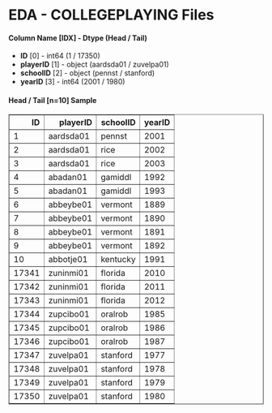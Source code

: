 # EDA - COLLEGEPLAYING Files 

#### Column Name [IDX] -  Dtype (Head / Tail) 
- **ID** [0] - int64 (1 / 17350) 
- **playerID** [1] - object (aardsda01 / zuvelpa01) 
- **schoolID** [2] - object (pennst / stanford) 
- **yearID** [3] - int64 (2001 / 1980) 



#### Head / Tail [n=10] Sample 

<table border="1" class="dataframe">
  <thead>
    <tr style="text-align: right;">
      <th>ID</th>
      <th>playerID</th>
      <th>schoolID</th>
      <th>yearID</th>
    </tr>
  </thead>
  <tbody>
    <tr>
      <td>1</td>
      <td>aardsda01</td>
      <td>pennst</td>
      <td>2001</td>
    </tr>
    <tr>
      <td>2</td>
      <td>aardsda01</td>
      <td>rice</td>
      <td>2002</td>
    </tr>
    <tr>
      <td>3</td>
      <td>aardsda01</td>
      <td>rice</td>
      <td>2003</td>
    </tr>
    <tr>
      <td>4</td>
      <td>abadan01</td>
      <td>gamiddl</td>
      <td>1992</td>
    </tr>
    <tr>
      <td>5</td>
      <td>abadan01</td>
      <td>gamiddl</td>
      <td>1993</td>
    </tr>
    <tr>
      <td>6</td>
      <td>abbeybe01</td>
      <td>vermont</td>
      <td>1889</td>
    </tr>
    <tr>
      <td>7</td>
      <td>abbeybe01</td>
      <td>vermont</td>
      <td>1890</td>
    </tr>
    <tr>
      <td>8</td>
      <td>abbeybe01</td>
      <td>vermont</td>
      <td>1891</td>
    </tr>
    <tr>
      <td>9</td>
      <td>abbeybe01</td>
      <td>vermont</td>
      <td>1892</td>
    </tr>
    <tr>
      <td>10</td>
      <td>abbotje01</td>
      <td>kentucky</td>
      <td>1991</td>
    </tr>
    <tr>
      <td>17341</td>
      <td>zuninmi01</td>
      <td>florida</td>
      <td>2010</td>
    </tr>
    <tr>
      <td>17342</td>
      <td>zuninmi01</td>
      <td>florida</td>
      <td>2011</td>
    </tr>
    <tr>
      <td>17343</td>
      <td>zuninmi01</td>
      <td>florida</td>
      <td>2012</td>
    </tr>
    <tr>
      <td>17344</td>
      <td>zupcibo01</td>
      <td>oralrob</td>
      <td>1985</td>
    </tr>
    <tr>
      <td>17345</td>
      <td>zupcibo01</td>
      <td>oralrob</td>
      <td>1986</td>
    </tr>
    <tr>
      <td>17346</td>
      <td>zupcibo01</td>
      <td>oralrob</td>
      <td>1987</td>
    </tr>
    <tr>
      <td>17347</td>
      <td>zuvelpa01</td>
      <td>stanford</td>
      <td>1977</td>
    </tr>
    <tr>
      <td>17348</td>
      <td>zuvelpa01</td>
      <td>stanford</td>
      <td>1978</td>
    </tr>
    <tr>
      <td>17349</td>
      <td>zuvelpa01</td>
      <td>stanford</td>
      <td>1979</td>
    </tr>
    <tr>
      <td>17350</td>
      <td>zuvelpa01</td>
      <td>stanford</td>
      <td>1980</td>
    </tr>
  </tbody>
</table>